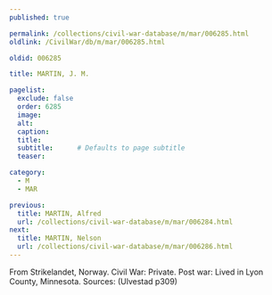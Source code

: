 ```yaml
---
published: true

permalink: /collections/civil-war-database/m/mar/006285.html
oldlink: /CivilWar/db/m/mar/006285.html

oldid: 006285

title: MARTIN, J. M.

pagelist:
  exclude: false
  order: 6285
  image: 
  alt:
  caption:
  title:
  subtitle:      # Defaults to page subtitle
  teaser:

category: 
  - M 
  - MAR

previous:
  title: MARTIN, Alfred
  url: /collections/civil-war-database/m/mar/006284.html  
next:
  title: MARTIN, Nelson
  url: /collections/civil-war-database/m/mar/006286.html   
---
```

From Strikelandet, Norway. Civil War: Private. Post war: Lived in Lyon County, Minnesota. Sources: (Ulvestad p309)